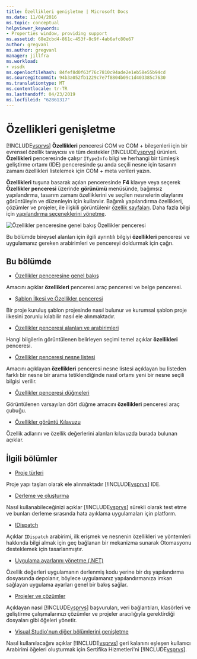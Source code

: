 ```yaml
---
title: Özellikleri genişletme | Microsoft Docs
ms.date: 11/04/2016
ms.topic: conceptual
helpviewer_keywords:
- Properties window, providing support
ms.assetid: 68e2cbd4-861c-453f-8c9f-4ab6afc80e67
author: gregvanl
ms.author: gregvanl
manager: jillfra
ms.workload:
- vssdk
ms.openlocfilehash: 84fef8d0f63f76c7810c94ade2e1eb58e55b94cd
ms.sourcegitcommit: 94b3a052fb1229c7e7f8804b09c1d403385c7630
ms.translationtype: MT
ms.contentlocale: tr-TR
ms.lasthandoff: 04/23/2019
ms.locfileid: "62861317"
---
```

# <a name="extend-properties"></a>Özellikleri genişletme
[!INCLUDE[vsprvs](../../code-quality/includes/vsprvs_md.md)] **Özellikleri** penceresi COM ve COM + bileşenleri için bir evrensel özellik tarayıcısı ve tüm destekler [!INCLUDE[vsprvs](../../code-quality/includes/vsprvs_md.md)] ürünleri. **Özellikleri** penceresinde çalışır `ITypeInfo` bilgi ve herhangi bir tümleşik geliştirme ortamı (IDE) penceresinde şu anda seçili nesne için tasarım zamanı özellikleri listelemek için COM + meta verileri yazın.

 **Özellikleri** tuşuna basarak açılan penceresinde **F4** klavye veya seçerek **Özellikler penceresi** üzerinde **görünümü** menüsünde, bağımsız yapılandırma, tasarım zamanı özelliklerini ve seçilen nesnelerin olaylarını görüntüleyin ve düzenleyin için kullanılır. Bağımlı yapılandırma özellikleri, çözümler ve projeler, ile ilişkili görüntülenir [özellik sayfaları](../../extensibility/internals/property-pages.md). Daha fazla bilgi için [yapılandırma seçeneklerini yönetme](../../extensibility/internals/managing-configuration-options.md).

 ![Özellikler penceresine genel bakış](../../extensibility/internals/media/vspropertieswindow.png "vsPropertiesWindow") Özellikler penceresi

 Bu bölümde bireysel alanları için ilgili ayrıntılı bilgiyi **özellikleri** penceresi ve uygulamanız gereken arabirimleri ve pencereyi doldurmak için çağrı.

## <a name="in-this-section"></a>Bu bölümde
- [Özellikler penceresine genel bakış](../../extensibility/internals/properties-window-overview.md)

 Amacını açıklar **özellikleri** penceresi araç penceresi ve belge penceresi.

- [Şablon İlkesi ve Özellikler penceresi](../../extensibility/internals/template-policy-and-the-properties-window.md)

 Bir proje kuruluş şablon projesinde nasıl bulunur ve kurumsal şablon proje ilkesini zorunlu kılabilir nasıl ele alınmaktadır.

- [Özellikler penceresi alanları ve arabirimleri](../../extensibility/internals/properties-window-fields-and-interfaces.md)

 Hangi bilgilerin görüntülenen belirleyen seçimi temel açıklar **özellikleri** penceresi.

- [Özellikler penceresi nesne listesi](../../extensibility/internals/properties-window-object-list.md)

 Amacını açıklayan **özellikleri** penceresi nesne listesi açıklayan bu listeden farklı bir nesne bir arama tetiklendiğinde nasıl ortamı yeni bir nesne seçili bilgisi verilir.

- [Özellikler penceresi düğmeleri](../../extensibility/internals/properties-window-buttons.md)

 Görüntülenen varsayılan dört düğme amacını **özellikleri** penceresi araç çubuğu.

- [Özellikler görüntü Kılavuzu](../../extensibility/internals/properties-display-grid.md)

 Özellik adlarını ve özellik değerlerini alanları kılavuzda burada bulunan açıklar.

## <a name="related-sections"></a>İlgili bölümler
- [Proje türleri](../../extensibility/internals/project-types.md)

 Proje yapı taşları olarak ele alınmaktadır [!INCLUDE[vsprvs](../../code-quality/includes/vsprvs_md.md)] IDE.

- [Derleme ve oluşturma](../../ide/compiling-and-building-in-visual-studio.md)

 Nasıl kullanabileceğinizi açıklar [!INCLUDE[vsprvs](../../code-quality/includes/vsprvs_md.md)] sürekli olarak test etme ve bunları derleme sırasında hata ayıklama uygulamaları için platform.

- [IDispatch](/previous-versions/windows/desktop/api/oaidl/nn-oaidl-idispatch)

 Açıklar `IDispatch` arabirimi, ilk erişmek ve nesnenin özellikleri ve yöntemleri hakkında bilgi almak için geç bağlanan bir mekanizma sunarak Otomasyonu desteklemek için tasarlanmıştır.

- [Uygulama ayarlarını yönetme (.NET)](../../ide/managing-application-settings-dotnet.md)

 Özellik değerleri uygulamanın derlenmiş kodu yerine bir dış yapılandırma dosyasında depolanır, böylece uygulamanız yapılandırmanıza imkan sağlayan uygulama ayarları genel bir bakış sağlar.

- [Projeler ve çözümler](../../ide/solutions-and-projects-in-visual-studio.md)

 Açıklayan nasıl [!INCLUDE[vsprvs](../../code-quality/includes/vsprvs_md.md)] başvuruları, veri bağlantıları, klasörleri ve geliştirme çalışmalarınızı çözümler ve projeler aracılığıyla gerektirdiği dosyaları gibi öğeleri yönetir.

- [Visual Studio'nun diğer bölümlerini genişletme](../../extensibility/extending-other-parts-of-visual-studio.md)

 Nasıl kullanılacağını açıklar [!INCLUDE[vsprvs](../../code-quality/includes/vsprvs_md.md)] geri kalanını eşleşen kullanıcı Arabirimi öğeleri oluşturmak için Sertifika Hizmetleri'ni [!INCLUDE[vsprvs](../../code-quality/includes/vsprvs_md.md)].